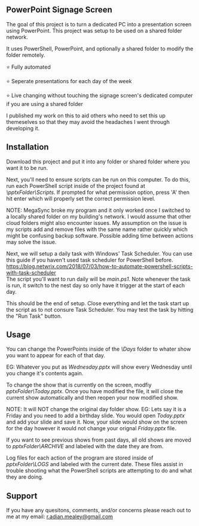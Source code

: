## PowerPoint Signage Screen

The goal of this project is to turn a dedicated PC into a presentation screen using PowerPoint. This project was setup to be used on a shared folder network.

It uses PowerShell, PowerPoint, and optionally a shared folder to modify the folder remotely.

⭐ Fully automated

⭐ Seperate presentations for each day of the week

⭐ Live changing without touching the signage screen's dedicated computer if you are using a shared folder

I published my work on this to aid others who need to set this up themeselves so that they may avoid the headaches I went through developing it.

## Installation

Download this project and put it into any folder or shared folder where you want it to be run.

Next, you'll need to ensure scripts can be run on this computer. To do this, run each PowerShell script inside of the project found at *\\pptxFolder\Scripts*. If prompted for what permission option, press 'A' then hit enter which will properly set the correct permission level.

NOTE: MegaSync broke my program and it only worked once I switched to a locally shared folder on my building's network. I would assume that other cloud folders might also encounter issues. My assumption on the issue is my scripts add and remove files with the same name rather quickly which might be confusing backup software. Possible adding time between actions may solve the issue.

Next, we will setup a daily task with Windows' Task Scheduler. You can use this guide if you haven't used task scheduler for PowerShell before. \
https://blog.netwrix.com/2018/07/03/how-to-automate-powershell-scripts-with-task-scheduler  
The script you'll want to run daily will be *main.ps1*. Note whenever the task is run, it switch to the nest day so only have it trigger at the start of each day.

This should be the end of setup. Close everything and let the task start up the script as to not consure Task Scheduler. You may test the task by hitting the "Run Task" button.

## Usage

You can change the PowerPoints inside of the *\Days* folder to whater show you want to appear for each of that day. 

EG: Whatever you put as *Wednesday.pptx* will show every Wednesday until you change it's contents again.

To change the show that is currently on the screen, modfiy *pptxFolder\Today.pptx*. Once you have modified the file, it will close the current show automatically and then reopen your now modified show.

NOTE: It will NOT change the original day folder show. EG: Lets say it is a Friday and you need to add a birthday slide. You would open *Today.pptx* and add your slide and save it. Now, your slide would show on the screen for the day however it would not change your orignal *Friday.pptx* file.

If you want to see previous shows from past days, all old shows are moved to *pptxFolder\ARCHIVE* and labeled with the date they are from.

Log files for each action of the program are stored inside of *pptxFolder\LOGS* and labeled with the current date. These files assist in trouble shooting what the PowerShell scripts are attempting to do and what they are doing.

## Support

If you have any quesitons, comments, and/or concerns please reach out to me at my email:
r.adian.mealey@gmail.com 